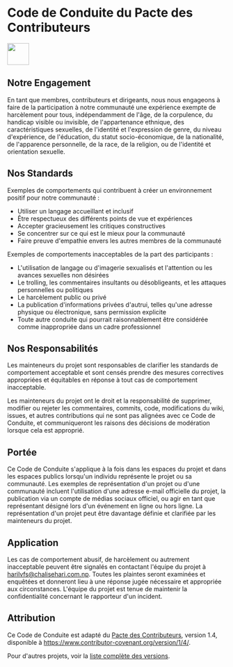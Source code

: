 # Code de Conduite du Pacte des Contributeurs
<img src="https://img.icons8.com/?size=80&id=X8FDBhUFMq9b&format=png" width="50" />

## Notre Engagement

En tant que membres, contributeurs et dirigeants, nous nous engageons à faire de la participation à notre communauté une expérience exempte de harcèlement pour tous, indépendamment de l'âge, de la corpulence, du handicap visible ou invisible, de l'appartenance ethnique, des caractéristiques sexuelles, de l'identité et l'expression de genre, du niveau d'expérience, de l'éducation, du statut socio-économique, de la nationalité, de l'apparence personnelle, de la race, de la religion, ou de l'identité et orientation sexuelle.

## Nos Standards

Exemples de comportements qui contribuent à créer un environnement positif pour notre communauté :

- Utiliser un langage accueillant et inclusif
- Être respectueux des différents points de vue et expériences
- Accepter gracieusement les critiques constructives
- Se concentrer sur ce qui est le mieux pour la communauté
- Faire preuve d'empathie envers les autres membres de la communauté

Exemples de comportements inacceptables de la part des participants :

- L'utilisation de langage ou d'imagerie sexualisés et l'attention ou les avances sexuelles non désirées
- Le trolling, les commentaires insultants ou désobligeants, et les attaques personnelles ou politiques
- Le harcèlement public ou privé
- La publication d'informations privées d'autrui, telles qu'une adresse physique ou électronique, sans permission explicite
- Toute autre conduite qui pourrait raisonnablement être considérée comme inappropriée dans un cadre professionnel

## Nos Responsabilités

Les mainteneurs du projet sont responsables de clarifier les standards de comportement acceptable et sont censés prendre des mesures correctives appropriées et équitables en réponse à tout cas de comportement inacceptable.

Les mainteneurs du projet ont le droit et la responsabilité de supprimer, modifier ou rejeter les commentaires, commits, code, modifications du wiki, issues, et autres contributions qui ne sont pas alignées avec ce Code de Conduite, et communiqueront les raisons des décisions de modération lorsque cela est approprié.

## Portée

Ce Code de Conduite s'applique à la fois dans les espaces du projet et dans les espaces publics lorsqu'un individu représente le projet ou sa communauté. Les exemples de représentation d'un projet ou d'une communauté incluent l'utilisation d'une adresse e-mail officielle du projet, la publication via un compte de médias sociaux officiel, ou agir en tant que représentant désigné lors d'un événement en ligne ou hors ligne. La représentation d'un projet peut être davantage définie et clarifiée par les mainteneurs du projet.

## Application

Les cas de comportement abusif, de harcèlement ou autrement inacceptable peuvent être signalés en contactant l'équipe du projet à [harilvfs@chalisehari.com.np](mailto:harilvfs@chalisehari.com.np). Toutes les plaintes seront examinées et enquêtées et donneront lieu à une réponse jugée nécessaire et appropriée aux circonstances. L'équipe du projet est tenue de maintenir la confidentialité concernant le rapporteur d'un incident.

## Attribution

Ce Code de Conduite est adapté du [Pacte des Contributeurs](https://www.contributor-covenant.org), version 1.4, disponible à https://www.contributor-covenant.org/version/1/4/.

Pour d'autres projets, voir la [liste complète des versions](https://www.contributor-covenant.org/version/).